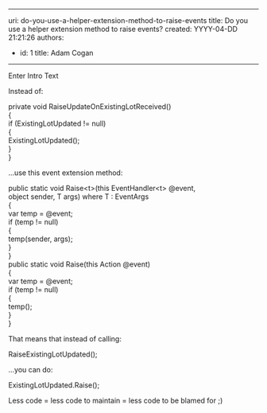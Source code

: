 

---
uri: do-you-use-a-helper-extension-method-to-raise-events
title: Do you use a helper extension method to raise events?
created: YYYY-04-DD 21:21:26
authors:
  - id: 1
    title: Adam Cogan
---




<span class='intro'> Enter Intro Text<br> </span>

<p>Instead of&#58;</p><p class="ssw15-rteElement-CodeArea"> private void RaiseUpdateOnExistingLotReceived()<br>&#123;<br>if (ExistingLotUpdated != null)<br>&#123;<br>ExistingLotUpdated();<br>&#125;<br>&#125;<span style="background-color&#58;#ffffff;font-size&#58;13px;">​</span></p><p>...use this event extension method&#58;</p><p class="ssw15-rteElement-CodeArea"> public static void Raise&lt;t&gt;(this EventHandler&lt;t&gt; @event,<br>object sender, T args) where T &#58; EventArgs<br>&#123;<br>var temp = @event;<br>if (temp != null)<br>&#123;<br>temp(sender, args);<br>&#125;<br>&#125;<br>public static void Raise(this Action @event)<br>&#123;<br>var temp = @event;<br>if (temp != null)<br>&#123;<br>temp();<br>&#125;<br>&#125;<br></p><p>That means that instead of calling&#58;<br></p><p class="ssw15-rteElement-CodeArea">RaiseExistingLotUpdated(); <br></p><p>...you can do&#58;<br></p><p class="ssw15-rteElement-CodeArea">ExistingLotUpdated.Raise();</p><p>Less code = less code to maintain = less code to be blamed for ;)​<br></p>


